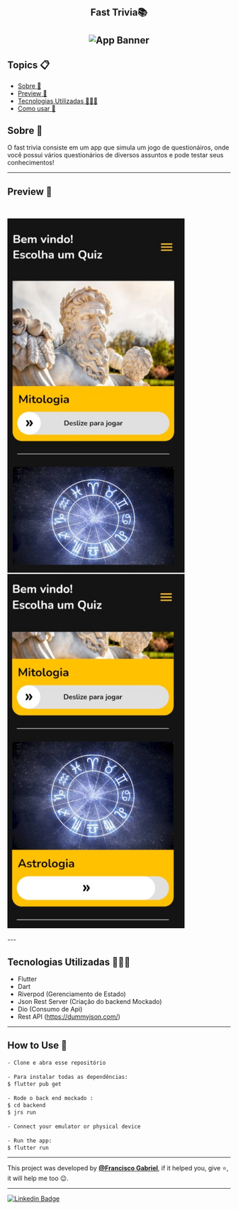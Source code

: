<h2 align="center">Fast Trivia📚<h2>
<p align="center">
    <img src="https://i.imgur.com/au0QtqQ.png" width="350" height="350" alt="App Banner" />
</p>

   <h2>Topics 📋</h2>

  <p>
   
   - [Sobre 📖](#about-)
   - [Preview 📱](#preview-)
   - [Tecnologias Utilizadas 👨🏽‍💻](#---technologies-used----)
   - [Como usar 🤔](#how-to-use-)
   </p>

   <h2>Sobre 📖</h2>
   
   <p>
    O fast trivia consiste em um app que simula um jogo de questionáiros, onde você possui vários questionários de diversos assuntos e pode testar seus conhecimentos!
   </p>

---

   <h2>Preview 📱</h2><br>

   <p a>
   <img src="previews/1.jpeg" width="400" height="800" alt="App Preview"> 
   <img src="previews/2.jpeg" width="400" height="800" alt="App Preview"> 
   </p>
---

 <h2>
    Tecnologias Utilizadas 👨🏽‍💻
   </h2>
   
  * Flutter
  * Dart
  * Riverpod (Gerenciamento de Estado)
  * Json Rest Server (Criação do backend Mockado)
  * Dio (Consumo de Api) 
  * Rest API (https://dummyjson.com/)
  
---

   <h2>How to Use 🤔</h2>

```
- Clone e abra esse repositório

- Para instalar todas as dependências:
$ flutter pub get

- Rode o back end mockado :
$ cd backend
$ jrs run

- Connect your emulator or physical device

- Run the app:
$ flutter run
```

---

This project was developed by **[@Francisco Gabriel](https://www.linkedin.com/in/franciscossg/)**,
if it helped you, give ⭐, it will help me too 😉.

---

   <div>

[![Linkedin Badge](https://img.shields.io/badge/-Francisco%20Gabriel-292929?style=flat-square&logo=Linkedin&logoColor=blue&link=https://www.linkedin.com/in/franciscossg/)](https://www.linkedin.com/in/franciscossg/)

   </div>

